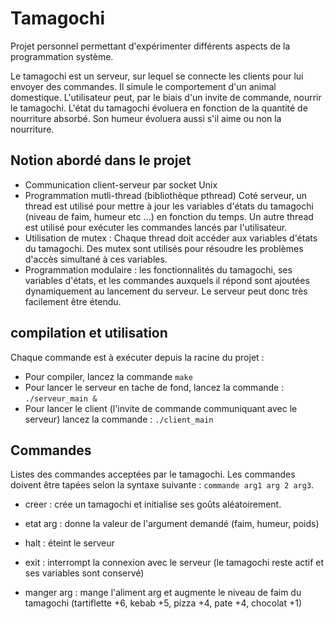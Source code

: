 # Tamagochi

Projet personnel permettant d'expérimenter différents aspects de la programmation système.

Le tamagochi est un serveur, sur lequel se connecte les clients pour lui envoyer des commandes. Il simule le comportement d'un animal domestique. L'utilisateur peut, par le biais d'un invite de commande, nourrir le tamagochi. L'état du tamagochi évoluera en fonction de la quantité de nourriture absorbé. Son humeur évoluera aussi s'il aime ou non la nourriture.

## Notion abordé dans le projet

* Communication client-serveur par socket Unix
* Programmation mutli-thread (bibliothèque pthread)
    Coté serveur, un thread est utilisé pour mettre à jour les variables d'états du tamagochi (niveau de faim, humeur etc ...) en fonction du temps. Un autre thread est utilisé pour exécuter les commandes lancés par l'utilisateur.
* Utilisation de mutex : Chaque thread doit accéder aux variables d'états du tamagochi. Des mutex sont utilisés pour résoudre les problèmes d'accès simultané à ces variables.
* Programmation modulaire : les fonctionnalités du tamagochi, ses variables d'états, et les commandes auxquels il répond sont ajoutées dynamiquement au lancement du serveur. Le serveur peut donc très facilement être étendu.

## compilation et utilisation

Chaque commande est à exécuter depuis la racine du projet : 

* Pour compiler, lancez la commande `make`
* Pour lancer le serveur en tache de fond, lancez la commande : `./serveur_main &`
* Pour lancer le client (l'invite de commande communiquant avec le serveur) lancez la commande : `./client_main`

## Commandes

Listes des commandes acceptées par le tamagochi. Les commandes doivent être tapées selon la syntaxe suivante : `commande arg1 arg 2 arg3`.

* creer :  crée un tamagochi et initialise ses goûts aléatoirement. 

* etat arg : donne la valeur de l'argument demandé (faim, humeur, poids)

* halt : éteint le serveur

* exit : interrompt la connexion avec le serveur (le tamagochi reste actif et ses variables sont conservé)

* manger arg : mange l'aliment arg et augmente le niveau de faim du tamagochi (tartiflette +6, kebab +5, pizza +4, pate +4, chocolat +1)
